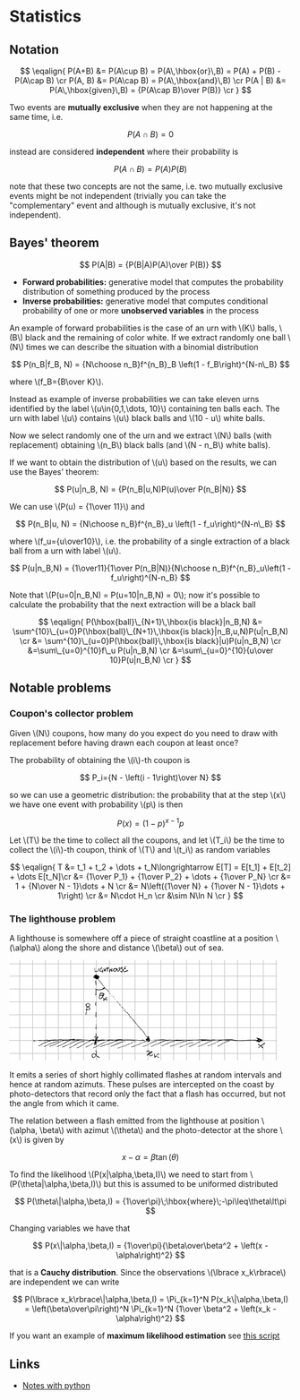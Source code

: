# Statistics

## Notation

$$
\eqalign{
P(A+B)  &= P(A\cup B) = P(A\,\hbox{or}\,B) = P(A) + P(B) - P(A\cap B)  \cr
P(A, B) &= P(A\cap B) = P(A\,\hbox{and}\,B) \cr
P(A | B) &= P(A\,\hbox{given}\,B) = {P(A\cap B)\over P(B)} \cr
}
$$

Two events are **mutually exclusive** when they are not happening at the same
time, i.e.

$$
P(A\cap B) = 0
$$

instead are considered **independent** where their probability is

$$
P(A \cap B) = P(A)P(B)
$$

note that these two concepts are not the same, i.e. two mutually exclusive
events might be not independent (trivially you can take the "complementary"
event and although is mutually exclusive, it's not independent).

## Bayes' theorem

$$
P(A|B) = {P(B|A)P(A)\over P(B)}
$$

 - **Forward probabilities:** generative model that computes the probability
   distribution of something produced by the process
 - **Inverse probabilities:** generative model that computes conditional
   probability of one or more **unobserved variables** in the process

An example of forward probabilities is the case of an urn with \\(K\\) balls,
\\(B\\) black and the remaining of color white. If we extract randomly one ball
\\(N\\) times we can describe the situation with a binomial distribution

$$
P(n_B|f_B, N) = {N\choose n_B}f^{n_B}_B \left(1 - f_B\right)^{N-n\_B}
$$

where \\(f_B={B\over K}\\).

Instead as example of inverse probabilities we can take eleven urns identified
by the label \\(u\in\{0,1,\dots, 10\}\\) containing ten balls each. The urn with
label \\(u\\) contains \\(u\\) black balls and \\(10 - u\\) white balls.

Now we select randomly one of the urn and we extract \\(N\\) balls (with
replacement) obtaining \\(n_B\\) black balls (and \\(N - n_B\\) white balls).

If we want to obtain the distribution of \\(u\\) based on the results, we can
use the Bayes' theorem:

$$
P(u|n_B, N) = {P(n_B|u,N)P(u)\over P(n_B|N)}
$$

We can use \\(P(u) = {1\over 11}\\) and

$$
P(n_B|u, N) = {N\choose n_B}f^{n_B}_u \left(1 - f_u\right)^{N-n\_B}
$$

where \\(f_u={u\over10}\\), i.e. the probability of a single extraction of a
black ball from a urn with label \\(u\\).

$$
P(u|n_B,N) = {1\over11}{1\over P(n_B|N)}{N\choose n_B}f^{n_B}_u\left(1 - f_u\right)^{N-n_B}
$$

Note that \\(P(u=0|n_B,N) = P(u=10|n_B,N) = 0\\); now it's possible to calculate
the probability that the next extraction will be a black ball

$$
\eqalign{
P(\hbox{ball}\_{N+1}\,\hbox{is black}|n_B,N) &= \sum^{10}\_{u=0}P(\hbox{ball}\_{N+1}\,\hbox{is black}|n_B,u,N)P(u|n_B,N) \cr
&= \sum^{10}\_{u=0}P(\hbox{ball}\,\hbox{is black}|u)P(u|n_B,N) \cr
&=\sum\_{u=0}^{10}f\_u P(u|n_B,N) \cr
&=\sum\_{u=0}^{10}{u\over 10}P(u|n_B,N) \cr
}
$$

## Notable problems

### Coupon's collector problem

Given \\(N\\) coupons, how many do you expect do you need to draw with
replacement before having drawn each coupon at least once?

The probability of obtaining the \\(i\\)-th coupon is

$$
P_i={N - \left(i - 1\right)\over N}
$$

so we can use a geometric distribution: the probability that at the step \\(x\\)
we have one event with probability \\(p\\) is then

$$
P(x) = \left(1 - p\right)^{x - 1}p
$$

Let \\(T\\) be the time to collect all the coupons, and let \\(T_i\\) be the
time to collect the \\(i\\)-th coupon, think of \\(T\\) and \\(t_i\\) as random
variables

$$
\eqalign{
T &= t_1 + t_2 + \dots + t_N\longrightarrow E[T] = E[t_1] + E[t_2] + \dots E[t_N]\cr
  &= {1\over P_1} + {1\over P_2} + \dots + {1\over P_N} \cr
  &= 1 + {N\over N - 1}\dots + N \cr
  &= N\left({1\over N} + {1\over N - 1}\dots + 1\right) \cr
  &= N\cdot H_n \cr
  &\sim N\ln N \cr
}
$$

### The lighthouse problem

A lighthouse is somewhere off a piece of straight coastline at a position \\(\alpha\\)
along the shore and distance \\(\beta\\) out of sea.

![](../images/lighthouse.png)

It emits a series of short highly collimated flashes at random intervals and
hence at random azimuts. These pulses are intercepted on the coast by
photo-detectors that record only the fact that a flash has occurred, but not the
angle from which it came.

The relation between a flash emitted from the lighthouse at position \\(\alpha,
\beta\\) with azimut \\(\theta\\) and the photo-detector at the shore \\(x\\) is
given by

$$
x - \alpha = \beta\tan(\theta)
$$

To find the likelihood \\(P(x\|\alpha,\beta,I)\\) we need to start from
\\(P(\theta\|\alpha,\beta,I)\\) but this is assumed to be uniformed distributed

$$
P(\theta\|\alpha,\beta,I) = {1\over\pi}\;\hbox{where}\;-\pi\leq\theta\lt\pi
$$

Changing variables we have that

$$
P(x\|\alpha,\beta,I) = {1\over\pi}{\beta\over\beta^2 + \left(x - \alpha\right)^2}
$$

that is a **Cauchy distribution**. Since the observations \\(\lbrace x_k\rbrace\\) are
independent we can write

$$
P(\lbrace x_k\rbrace\|\alpha,\beta,I) = \Pi_{k=1}^N P(x_k\|\alpha,\beta,I) =
\left(\beta\over\pi\right)^N \Pi_{k=1}^N {1\over \beta^2 + \left(x_k - \alpha\right)^2}
$$

If you want an example of **maximum likelihood estimation** see [this
script](mle.py)

## Links

 - [Notes with python](https://people.duke.edu/~ccc14/sta-663/MonteCarlo.html)

